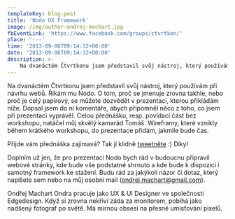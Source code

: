 ```yaml
---
templateKey: blog-post
title: 'Nodo UX Framework'
image: /img/author-ondrej-machart.jpg
fbEventLink: 'https://www.facebook.com/groups/ctvrtkon/'
place: '---'
time: '2013-09-06T09:14:32+00:00'
date: '2013-09-06T09:14:32+00:00'
description: >-
    Na dvanáctém Čtvrtkonu jsem představil svůj nástroj, který používám při návrhu webů. Říkám mu Nodo. O tom, proč se jmenuje zrovna takhle, nebo proč je celý papírový, se můžete dozvědět...
---
```

Na dvanáctém Čtvrtkonu jsem představil svůj nástroj, který používám při návrhu webů. Říkám mu Nodo. O tom, proč se jmenuje zrovna takhle, nebo proč je celý papírový, se můžete dozvědět v prezentaci, kterou přikládám níže. Dopsal jsem do ní komentáře, abych připomněl něco z toho, co jsem při prezentaci vyprávěl. Celou přednášku, resp. povídací část bez workshopu, natáčel můj skvělý kamarád Tomáš. Wireframy, které vznikly během krátkého workshopu, do prezentace přidám, jakmile bude čas.

Přijde vám přednáška zajímavá? Tak jí klidně [tweetněte](http://twitter.com/home?status=Pry%C4%8D%20od%20po%C4%8D%C3%ADta%C4%8De%2C%20hur%C3%A1%20na%20gau%C4%8D%20s%20tu%C5%BEkama!%20Nodo%20UX%20Framework%20na%20%23Ctvrtkon%20-%20http%3A%2F%2Fbit.ly%2F13n0fI4 "Sdílejte tuto prezentaci na Twitteru") :) Díky!

Doplním už jen, že pro prezentaci Nodo bych rád v budoucnu připravil webové stránky, kde bude vše podstatné shrnuto a kde bude k dispozici i samotný framework ke stažení. Budu rád za jakýkoli názor či dotaz, který napíšete sem nebo na můj osobní mail (ondrej.machart@gmail.com).

Ondřej Machart Ondra pracuje jako UX & UI Designer ve společnosti Edgedesign. Když si zrovna nekřiví záda za monitorem, pobíhá jako nadšený fotograf po světě. Má mírnou obsesi na přesné umisťování pixelů.
